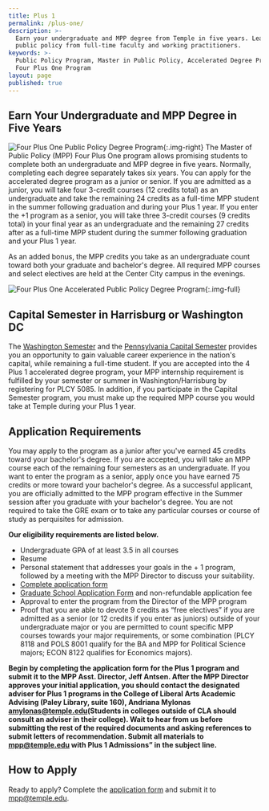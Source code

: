 ```yaml
---
title: Plus 1
permalink: /plus-one/
description: >-
  Earn your undergraduate and MPP degree from Temple in five years. Learn about
  public policy from full-time faculty and working practitioners.
keywords: >-
  Public Policy Program, Master in Public Policy, Accelerated Degree Program,
  Four Plus One Program
layout: page
published: true
---
```

## Earn Your Undergraduate and MPP Degree in Five Years
![Four Plus One Public Policy Degree Program]({{site.baseurl}}/media/mpp-accelerated-degree-program-temple.png){:.img-right}
The Master of Public Policy (MPP) Four Plus One program allows promising students to complete both an undergraduate and MPP degree in five years. Normally, completing each degree separately takes six years. You can apply for the accelerated degree program as a junior or senior. If you are admitted as a junior, you will take four 3-credit courses (12 credits total) as an undergraduate and take the remaining 24 credits as a full-time MPP student in the summer following graduation and during your Plus 1 year. If you enter the +1 program as a senior, you will take three 3-credit courses (9 credits total) in your final year as an undergraduate and the remaining 27 credits after as a full-time MPP student during the summer following graduation and your Plus 1 year. 

As an added bonus, the MPP credits you take as an undergraduate count toward both your graduate and bachelor's degree. All required MPP courses and select electives are held at the Center City campus in the evenings.

![Four Plus One Accelerated Public Policy Degree Program]({{site.baseurl}}/media/four-plus-one-schedule.PNG){:.img-full}

## Capital Semester in Harrisburg or Washington DC
The [Washington Semester](http://www.cla.temple.edu/ipa/the-washington-semester/) and the [Pennsylvania Capital Semester](http://www.cla.temple.edu/ipa/about/the-pennsylvania-capital-semester/) provides you an opportunity to gain valuable career experience in the nation's capital, while remaining a full-time student. If you are accepted into the 4 Plus 1 accelerated degree program, your MPP internship requirement is fulfilled by your semester or summer in Washington/Harrisburg by registering for PLCY 5085. In addition, if you participate in the Capital Semester program, you must make up the required MPP course you would take at Temple during your Plus 1 year. 

## Application Requirements
You may apply to the program as a junior after you've earned 45 credits toward your bachelor's degree. If you are accepted, you will take an MPP course each of the remaining four semesters as an undergraduate. If you want to enter the program as a senior, apply once you have earned 75 credits or more toward your bachelor's degree. As a successful applicant, you are officially admitted to the MPP program effective in the Summer session after you graduate with your bachelor's degree. You are not required to take the GRE exam or to take any particular courses or course of study as perquisites for admission. 

**Our eligibility requirements are listed below.**

- Undergraduate GPA of at least 3.5 in all courses
- Resume
- Personal statement that addresses your goals in the + 1 program, followed by a meeting with the MPP Director to discuss your suitability.
- [Complete application form](https://liberalarts.temple.edu/sites/liberalarts/files/MPP%20Plus%201%20Application%20Form.pdf)
- [Graduate School Application Form](https://www.temple.edu/grad/admissions/howtoapply.htm) and non-refundable application fee
- Approval to enter the program from the Director of the MPP program
- Proof that you are able to devote 9 credits as “free electives” if you are admitted as a senior (or 12 credits if you enter as juniors) outside of your undergraduate major or you are permitted to count specific MPP courses towards your major requirements, or some combination (PLCY 8118 and POLS 8001 qualify for the BA and MPP for Political Science majors; ECON 8122 qualifies for Economics majors).

**Begin by completing the application form for the Plus 1 program and submit it to the MPP Asst. Director, Jeff Antsen. After the MPP Director approves your initial application, you should contact the designated adviser for Plus 1 programs in the College of Liberal Arts Academic Advising (Paley Library, suite 160), Andriana Mylonas [amylonas@temple.edu](mailto:amylonas@temple.edu)(Students in colleges outside of CLA should consult an adviser in their college). Wait to hear from us before submitting the rest of the required documents and asking references to submit letters of recommendation. Submit all materials to [mpp@temple.edu](mailto:mpp@temple.edu) with Plus 1 Admissions” in the subject line.**

## How to Apply
Ready to apply? Complete the [application form](https://liberalarts.temple.edu/sites/liberalarts/files/MPP%20Plus%201%20Application%20Form.pdf) and submit it to [mpp@temple.edu](mailto:mpp@temple.edu).
